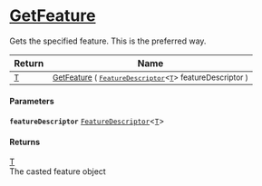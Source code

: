 # [GetFeature](./Signature-100663439.md)

Gets the specified feature. This is the preferred way.

| Return | Name | 
| --- | --- | 
| <sub>[T](./Signature-100663439.md)</sub>| <sub>[GetFeature](./Signature-100663439.md) ( [`FeatureDescriptor`](./../FeatureDescriptor-1.md)\<[`T`](./Signature-100663439.md)> featureDescriptor )</sub>| <br>


#### Parameters
**`featureDescriptor`**  [`FeatureDescriptor`](./../FeatureDescriptor-1.md)\<[`T`](./Signature-100663439.md)><br>
#### Returns
[T](./Signature-100663439.md)<br>
The casted feature object
